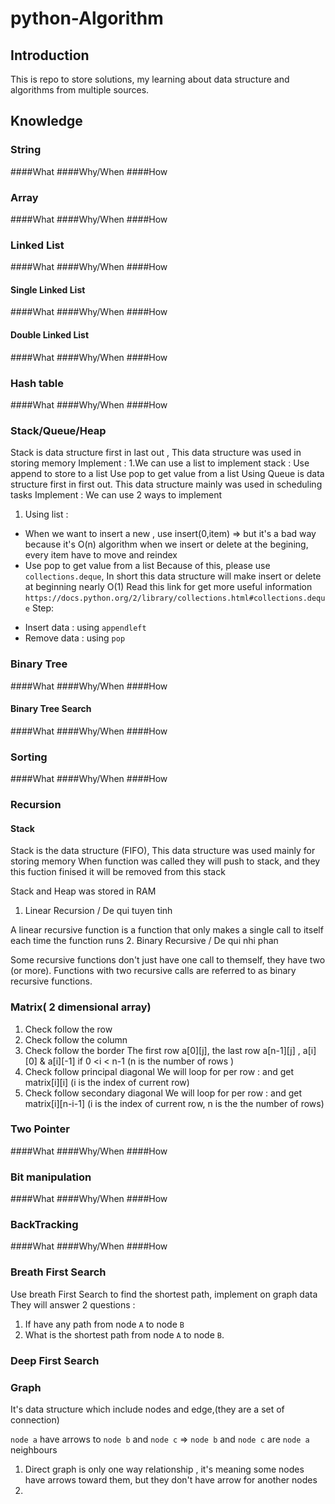 # python-Algorithm

## Introduction

This is repo to store solutions, my learning about data structure and algorithms from multiple sources.
## Knowledge
### String
####What
####Why/When
####How
### Array
####What
####Why/When
####How
### Linked List
####What
####Why/When
####How
#### Single Linked List
####What
####Why/When
####How
#### Double Linked List
####What
####Why/When
####How
### Hash table
####What
####Why/When
####How
### Stack/Queue/Heap
Stack is data structure first in last out , This data structure was used in storing memory 
Implement : 
1.We can use a list to implement stack :
 Use append to store to a list
 Use pop to get value from a list
Using 
Queue is data structure first in first out. This data structure mainly was used in scheduling tasks
Implement : We can use 2 ways to implement 
1. Using list : 
- When we want to insert a new , use insert(0,item) => but it's a bad way because it's O(n) algorithm 
when we insert or delete at the begining, every item have to move and reindex 
- Use pop to get value from a list
Because of this, please use `collections.deque`, In short this data structure will make insert or delete at beginning nearly O(1)
Read this link for get more useful information `https://docs.python.org/2/library/collections.html#collections.deque`
Step:
+ Insert data : using `appendleft`
+ Remove data : using `pop`

### Binary Tree
####What
####Why/When
####How
#### Binary Tree Search
####What
####Why/When
####How
### Sorting
####What
####Why/When
####How
### Recursion
#### Stack 
Stack is the data structure (FIFO), This data structure was used mainly for storing memory
When function was called they will push to stack, and they this fuction finised it will be removed from this stack

Stack and Heap was stored in RAM
1. Linear Recursion / De qui tuyen tinh

A linear recursive function is a function that only makes a single call to itself each time the function runs
2. Binary Recursive / De qui nhi phan

Some recursive functions don't just have one call to themself, they have two (or more). Functions with two recursive calls are referred to as binary recursive functions.

### Matrix( 2 dimensional array)
1. Check follow the row
2. Check follow the column
3. Check follow the border
The first row a[0][j], the last row a[n-1][j] , a[i][0] & a[i][-1] if  0 <i < n-1 (n is the number of rows )
4. Check follow principal diagonal
We will loop for per row : and get matrix[i][i] (i is the index of current row)
5. Check follow secondary diagonal
We will loop for per row : and get matrix[i][n-i-1] (i is the index of current row, n is the the number of rows)
### Two Pointer
####What
####Why/When
####How
### Bit manipulation
####What
####Why/When
####How
### BackTracking
####What
####Why/When
####How
### Breath First Search
Use breath First Search to find the shortest path, implement on graph data 
They will answer 2 questions :
1. If have any path from node `A` to node `B`
2. What is the shortest path from node `A` to node `B`.
### Deep First Search
### Graph
It's data structure which include nodes and edge,(they are a set of connection)
 
`node a` have arrows to `node b` and `node c` => `node b` and `node c` are `node a` neighbours
1. Direct graph is only one way relationship , it's meaning some nodes have arrows toward them, but they don't have arrow
for another nodes
2. 

